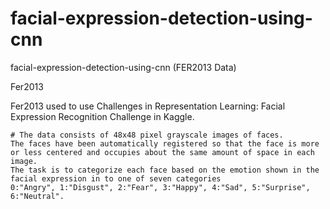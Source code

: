 # facial-expression-detection-using-cnn
facial-expression-detection-using-cnn (FER2013 Data) 

Fer2013

Fer2013 used to use Challenges in Representation Learning: Facial Expression Recognition Challenge in Kaggle.

    # The data consists of 48x48 pixel grayscale images of faces. 
    The faces have been automatically registered so that the face is more or less centered and occupies about the same amount of space in each image.
    The task is to categorize each face based on the emotion shown in the facial expression in to one of seven categories 
    0:"Angry", 1:"Disgust", 2:"Fear", 3:"Happy", 4:"Sad", 5:"Surprise", 6:"Neutral".
